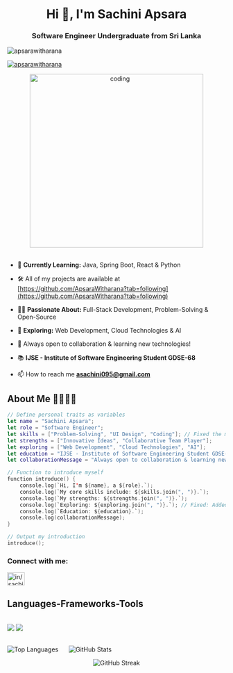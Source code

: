 <h1 align="center">Hi 👋, I'm Sachini Apsara</h1>
<h3 align="center">Software Engineer Undergraduate from Sri Lanka</h3>


<p align="left"> <img src="https://komarev.com/ghpvc/?username=apsarawitharana&label=Profile%20views&color=0e75b6&style=flat" alt="apsarawitharana" /> </p>
<p align="left"> <a href="https://github.com/ryo-ma/github-profile-trophy"><img src="https://github-profile-trophy.vercel.app/?username=apsarawitharana" alt="apsarawitharana" /></a> </p>

<div align="center">
  <img alt="coding" width="400" src="https://private-user-images.githubusercontent.com/139870293/298515140-cfea8357-3c51-48f7-a910-aca50d041375.jpg?jwt=eyJhbGciOiJIUzI1NiIsInR5cCI6IkpXVCJ9.eyJpc3MiOiJnaXRodWIuY29tIiwiYXVkIjoicmF3LmdpdGh1YnVzZXJjb250ZW50LmNvbSIsImtleSI6ImtleTUiLCJleHAiOjE3Mjc2MTc3NDAsIm5iZiI6MTcyNzYxNzQ0MCwicGF0aCI6Ii8xMzk4NzAyOTMvMjk4NTE1MTQwLWNmZWE4MzU3LTNjNTEtNDhmNy1hOTEwLWFjYTUwZDA0MTM3NS5qcGc_WC1BbXotQWxnb3JpdGhtPUFXUzQtSE1BQy1TSEEyNTYmWC1BbXotQ3JlZGVudGlhbD1BS0lBVkNPRFlMU0E1M1BRSzRaQSUyRjIwMjQwOTI5JTJGdXMtZWFzdC0xJTJGczMlMkZhd3M0X3JlcXVlc3QmWC1BbXotRGF0ZT0yMDI0MDkyOVQxMzQ0MDBaJlgtQW16LUV4cGlyZXM9MzAwJlgtQW16LVNpZ25hdHVyZT01NDY5ZGMwYjY3ODMxYjUxMzQzMmFiNzBlZjc4MThhZjU5MzUyMzdhODk1NDcwMmUxZWRlYTdkNjkzYWJmNzA4JlgtQW16LVNpZ25lZEhlYWRlcnM9aG9zdCJ9.YLm6vm2HxNfz5yiV0U5bhlbFXqL1Mv84Yo5mGnPF45E">
</div>

<br>


- 🌱 **Currently Learning:** Java, Spring Boot, React & Python 
  
- 🛠️ All of my projects are available at [https://github.com/ApsaraWitharana?tab=following](https://github.com/ApsaraWitharana?tab=following)
  
- 👨‍💻 **Passionate About:** Full-Stack Development, Problem-Solving & Open-Source
  
- 🚀 **Exploring:** Web Development, Cloud Technologies & AI
  
- 🤝 Always open to collaboration & learning new technologies!
  
- 📚 **IJSE - Institute of Software Engineering Student GDSE-68**
  
- 📫 How to reach me **asachini095@gmail.com**

## About Me ✍🏻✍🏻

```swift
// Define personal traits as variables
let name = "Sachini Apsara";
let role = "Software Engineer";
let skills = ["Problem-Solving", "UI Design", "Coding"]; // Fixed the missing quotation mark
let strengths = ["Innovative Ideas", "Collaborative Team Player"];
let exploring = ["Web Development", "Cloud Technologies", "AI"];
let education = "IJSE - Institute of Software Engineering Student GDSE-68";
let collaborationMessage = "Always open to collaboration & learning new technologies!";

// Function to introduce myself
function introduce() {
    console.log(`Hi, I'm ${name}, a ${role}.`);
    console.log(`My core skills include: ${skills.join(", ")}.`);
    console.log(`My strengths: ${strengths.join(", ")}.`);
    console.log(`Exploring: ${exploring.join(", ")}.`); // Fixed: Added .join() for proper formatting
    console.log(`Education: ${education}.`);
    console.log(collaborationMessage);
}

// Output my introduction
introduce();

```
<h3 align="left">Connect with me:</h3>
<p align="left">
<a href="https://linkedin.com/in/in/sachini-apsara" target="blank"><img align="center" src="https://raw.githubusercontent.com/rahuldkjain/github-profile-readme-generator/master/src/images/icons/Social/linked-in-alt.svg" alt="in/sachini-apsara" height="30" width="40" /></a>
</p>
<h2 align="left" > Languages-Frameworks-Tools </h2>
<br>
<div align="left" >
    <img src="https://skillicons.dev/icons?i=java,mysql,idea,bootstrap,vscode,html,css,javascript,nodejs,spring,react,typescript,hibernate,mongodb,angular,python" />
    <img src="https://skillicons.dev/icons?i=github,git,maven,figma,linux" /><br>
</div>

<br>

<p align="left">
  <img src="https://github-readme-stats.vercel.app/api/top-langs?username=apsarawitharana&show_icons=true&locale=en&layout=compact&theme=tokyonight" alt="Top Languages" style="margin-right: 20px;" />
 <img src="https://github-readme-stats.vercel.app/api?username=apsarawitharana&show_icons=true&locale=en&theme=tokyonight" alt="GitHub Stats" />
</p>

<p align="center">
    <img src="https://github-readme-streak-stats.herokuapp.com/?user=apsarawitharana&theme=tokyonight" alt="GitHub Streak" />
</p>



